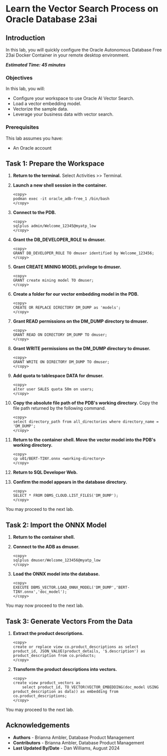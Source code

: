 # Learn the Vector Search Process on Oracle Database 23ai

## Introduction
In this lab, you will quickly configure the Oracle Autonomous Database Free 23ai Docker Container in your remote desktop environment.

**_Estimated Time: 45 minutes_**

### **Objectives**

In this lab, you will:

* Configure your workspace to use Oracle AI Vector Search.
* Load a vector embedding model.
* Vectorize the sample data.
* Leverage your business data with vector search. 

### **Prerequisites**
This lab assumes you have:
- An Oracle account


## Task 1: Prepare the Workspace

1. **Return to the terminal.** Select Activities >> Terminal.

2. **Launch a new shell session in the container.**
    ```
    <copy>
    podman exec -it oracle_adb-free_1 /bin/bash
    </copy>
    ```
    
3. **Connect to the PDB.**
    ```
    <copy>
    sqlplus admin/Welcome_12345@myatp_low
    </copy>
    ```

4. **Grant the DB\_DEVELOPER\_ROLE to dmuser.**
    ```
    <copy>
    GRANT DB_DEVELOPER_ROLE TO dmuser identified by Welcome_123456;
    </copy>
    ```

5. **Grant CREATE MINING MODEL privilege to dmuser.**
    ```
    <copy>
    GRANT create mining model TO dmuser;
    </copy>
    ```

6. **Create a folder for our vector embedding model in the PDB.**
    ```
    <copy>
    CREATE OR REPLACE DIRECTORY DM_DUMP as 'models';
    </copy>
    ```    
6. **Grant READ permissions on the DM_DUMP directory to dmuser.**
    ```
    <copy>
    GRANT READ ON DIRECTORY DM_DUMP TO dmuser;
    </copy>
    ```

7. **Grant WRITE permissions on the DM_DUMP directory to dmuser.**
    ```
    <copy>
    GRANT WRITE ON DIRECTORY DM_DUMP TO dmuser;
    </copy>
    ```

8. **Add quota to tablespace DATA for dmuser.**
    ```
    <copy>
    alter user SALES quota 50m on users;
    </copy>
    ```

9. **Copy the absolute file path of the PDB's working directory.** Copy the file path returned by the following command.
    ```
    <copy>
    select directory_path from all_directories where directory_name = 'DM_DUMP';
    </copy>
    ```

10. **Return to the container shell. Move the vector model into the PDB's working directory.**
    ```
    <copy>
    cp u01/BERT-TINY.onnx <working-directory>
    </copy>
    ```

11. **Return to SQL Developer Web.**

12. **Confirm the model appears in the database directory.**
    ```
    <copy>
    SELECT * FROM DBMS_CLOUD.LIST_FILES('DM_DUMP');
    </copy>
    ```

You may proceed to the next lab.

## Task 2: Import the ONNX Model

1. **Return to the container shell.**

2. **Connect to the ADB as dmuser.**
    ```
    <copy>
    sqlplus dmuser/Welcome_123456@myatp_low
    </copy>
    ```
3. **Load the ONNX model into the database.**
    ```
    <copy>
    EXECUTE DBMS_VECTOR.LOAD_ONNX_MODEL('DM_DUMP','BERT-TINY.onnx','doc_model');
    </copy>
    ```
You may now proceed to the next lab.

## Task 3: Generate Vectors From the Data

1. **Extract the product descriptions.**
    ```
    <copy>
    create or replace view co.product_descriptions as select product_id, JSON_VALUE(product_details, '$.description') as product_description from co.products;
    </copy>
    ```

2. **Transform the product descriptions into vectors.**
    ```
    <copy>
    create view product_vectors as 
        select product_id, TO_VECTOR(VECTOR_EMBEDDING(doc_model USING product_description as data)) as embedding from co.product_descriptions;
    </copy>
    ```

You may proceed to the next lab.

## Acknowledgements
- **Authors** - Brianna Ambler, Database Product Management
- **Contributors** - Brianna Ambler, Database Product Management
- **Last Updated By/Date** - Dan Williams, August 2024
